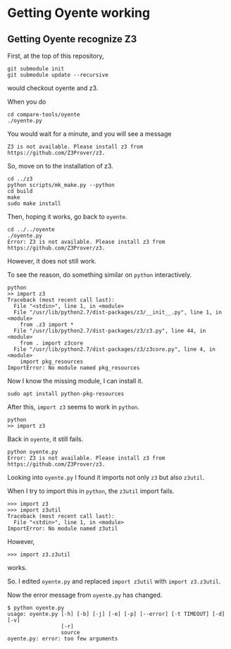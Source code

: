 # Getting Oyente working

## Getting Oyente recognize Z3

First, at the top of this repository,
```
git submodule init
git submodule update --recursive
```
would checkout oyente and z3.

When you do
```
cd compare-tools/oyente
./oyente.py
```
You would wait for a minute, and you will see a message
```
Z3 is not available. Please install z3 from https://github.com/Z3Prover/z3.
```

So, move on to the installation of z3.
```
cd ../z3
python scripts/mk_make.py --python
cd build
make
sudo make install
```

Then, hoping it works, go back to `oyente`.
```
cd ../../oyente
./oyente.py
Error: Z3 is not available. Please install z3 from https://github.com/Z3Prover/z3.
```
However, it does not still work.

To see the reason, do something similar on `python` interactively.
```
python
>> import z3
Traceback (most recent call last):
  File "<stdin>", line 1, in <module>
  File "/usr/lib/python2.7/dist-packages/z3/__init__.py", line 1, in <module>
    from .z3 import *
  File "/usr/lib/python2.7/dist-packages/z3/z3.py", line 44, in <module>
    from . import z3core
  File "/usr/lib/python2.7/dist-packages/z3/z3core.py", line 4, in <module>
    import pkg_resources
ImportError: No module named pkg_resources
```

Now I know the missing module, I can install it.
```
sudo apt install python-pkg-resources
```

After this, `import z3` seems to work in `python`.
```
python
>> import z3
```

Back in `oyente`, it still fails.
```
python oyente.py
Error: Z3 is not available. Please install z3 from https://github.com/Z3Prover/z3.
```

Looking into `oyente.py` I found it imports not only `z3` but also `z3util`.

When I try to import this in `python`, the `z3util` import fails.
```
>>> import z3
>>> import z3util
Traceback (most recent call last):
  File "<stdin>", line 1, in <module>
ImportError: No module named z3util
```

However,
```
>>> import z3.z3util
```
works.

So. I edited `oyente.py` and replaced
`import z3util` with `import z3.z3util`.

Now the error message from `oyente.py` has changed.

```
$ python oyente.py
usage: oyente.py [-h] [-b] [-j] [-e] [-p] [--error] [-t TIMEOUT] [-d] [-v]
                 [-r]
                 source
oyente.py: error: too few arguments
```
